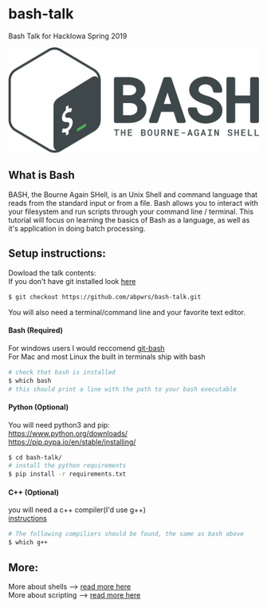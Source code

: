 # bash-talk
Bash Talk for HackIowa Spring 2019     
  
![bash-logo](https://github.com/abpwrs/bash-talk/blob/master/presentation/imgs/bash-logo.png)
   
      
## What is Bash
BASH, the Bourne Again SHell, is an Unix Shell and command language that reads from the standard input or from a file. Bash allows you to interact with your filesystem and run scripts through your command line / terminal. This tutorial will focus on learning the basics of Bash as a language, as well as it's application in doing batch processing. 

## Setup instructions:  

Dowload the talk contents:  
If you don't have git installed look [here](https://github.com/abpwrs/git-talk/blob/master/README.md)
```bash  
$ git checkout https://github.com/abpwrs/bash-talk.git  
```     
You will also need a terminal/command line and your favorite text editor.  

#### Bash (Required)   
For windows users I would reccomend [git-bash](https://git-scm.com/downloads)   
For Mac and most Linux the built in terminals ship with bash  
```bash
# check that bash is installed
$ which bash
# this should print a line with the path to your bash executable
```   

#### Python (Optional) 
You will need python3 and pip:   
https://www.python.org/downloads/    
https://pip.pypa.io/en/stable/installing/       
```bash    
$ cd bash-talk/  
# install the python requirements
$ pip install -r requirements.txt  
```  
  
#### C++ (Optional)    
you will need a c++ compiler(I'd use g++)        
[instructions](https://www.cs.odu.edu/~zeil/cs250PreTest/latest/Public/installingACompiler/)    
```bash     
# The following compiliers should be found, the same as bash above    
$ which g++    
```     

## More:    
More about shells --> [read more here](http://www.ibm.com/developerworks/linux/library/l-linux-shells/index.html)      
More about scripting --> [read more here](http://www.tldp.org/LDP/abs/html/index.html)     




